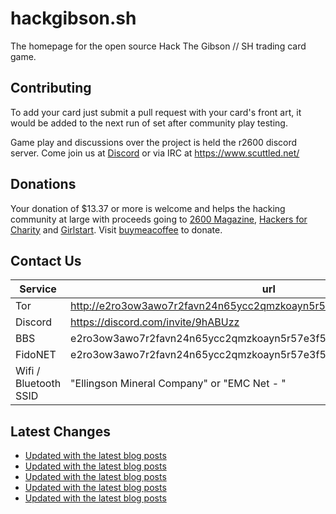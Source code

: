 # hackgibson.sh
The homepage for the open source Hack The Gibson // SH trading card game.


## Contributing

To add your card just submit a pull request with your card's front art, it would be added to the next run of set after community play testing.

Game play and discussions over the project is held the r2600 discord server. Come join us at [Discord](https://discord.com/invite/9hABUzz) or via IRC at https://www.scuttled.net/


## Donations

Your donation of $13.37 or more is welcome and helps the hacking community at large with proceeds going to [2600 Magazine](https://2600.com/), [Hackers for Charity](https://hackersforcharity.org) and [Girlstart](https://girlstart.org).  Visit [buymeacoffee](https://www.buymeacoffee.com/hackgibson.sh) to donate.


## Contact Us

Service | url
-|-
Tor | http://e2ro3ow3awo7r2favn24n65ycc2qmzkoayn5r57e3f56nvjwdcgg32ad.onion
Discord | https://discord.com/invite/9hABUzz
BBS | e2ro3ow3awo7r2favn24n65ycc2qmzkoayn5r57e3f56nvjwdcgg32ad.onion:23
FidoNET | e2ro3ow3awo7r2favn24n65ycc2qmzkoayn5r57e3f56nvjwdcgg32ad.onion:24554
Wifi / Bluetooth SSID | "Ellingson Mineral Company" or "EMC Net - <fidonet address>"

## Latest Changes
<!-- BLOG-POST-LIST:START -->
- [Updated with the latest blog posts](https://github.com/DFW2600/hackgibson.sh/commit/11223e8cc1dd8b180f3afa59b5d957c775136832)
- [Updated with the latest blog posts](https://github.com/DFW2600/hackgibson.sh/commit/226b85bbe08e7401b70c61e8e5f4434d4c76d30b)
- [Updated with the latest blog posts](https://github.com/DFW2600/hackgibson.sh/commit/c57ec377a682dca2fc218a48160e70d0bff84517)
- [Updated with the latest blog posts](https://github.com/DFW2600/hackgibson.sh/commit/08a7a3ba5fbcbe61a22e2c59832cfa07f70c16c0)
- [Updated with the latest blog posts](https://github.com/DFW2600/hackgibson.sh/commit/442a1567b7d331e2e3aac1e565cf1a73e4263550)
<!-- BLOG-POST-LIST:END -->
